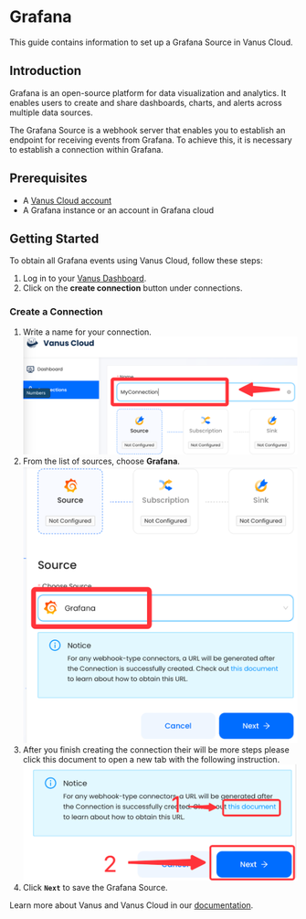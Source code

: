 # Grafana

This guide contains information to set up a Grafana Source in Vanus Cloud.

## Introduction

Grafana is an open-source platform for data visualization and analytics. It enables users to create and share dashboards, charts, and alerts across multiple data sources.

The Grafana Source is a webhook server that enables you to establish an endpoint for receiving events from Grafana. To achieve this, it is necessary to establish a connection within Grafana.

## Prerequisites

- A [Vanus Cloud account](https://cloud.vanus.ai)
- A Grafana instance or an account in Grafana cloud

## Getting Started

To obtain all Grafana events using Vanus Cloud, follow these steps:

1. Log in to your [Vanus Dashboard](https://cloud.vanus.ai/dashboard).
2. Click on the **create connection** button under connections.

### Create a Connection

1.  Write a name for your connection.
   ![img.png](images/name.png)
2. From the list of sources, choose **Grafana**.
![img.png](images/graf.png)
3. After you finish creating the connection their will be more steps please click this document to open a new tab with the following instruction.
   ![img.png](images/greatlink.png)
4. Click **`Next`** to save the Grafana Source.

Learn more about Vanus and Vanus Cloud in our [documentation](https://docs.vanus.ai).
